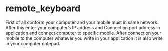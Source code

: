 # remote_keyboard
First of all conform your computer and your mobile must in same network. After this enter your computer’s IP address and Connection port address in application and connect computer to specific mobile. After connection your mobile to the computer whatever you write in your application it is also write in your computer notepad.
